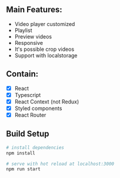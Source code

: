 
## Main Features:

* Video player customized
* Playlist
* Preview videos
* Responsive
* It's possible crop videos
* Support with localstorage

## Contain:

- [x] React
- [x] Typescript
- [x] React Context (not Redux)
- [x] Styled components
- [x] React Router

## Build Setup

```` bash
# install dependencies
npm install

# serve with hot reload at localhost:3000
npm run start
````





